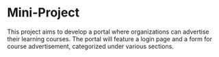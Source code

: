 # Mini-Project
This project aims to develop a portal where organizations can advertise their learning courses. The portal will feature a login page and a form for course advertisement, categorized under various sections.
